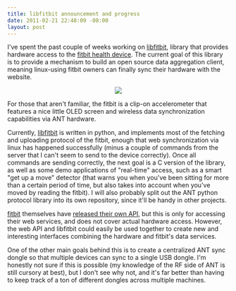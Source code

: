 ```yaml
--- 
title: libfitbit announcement and progress
date: 2011-02-21 22:48:09 -08:00
layout: post
---
```


I've spent the past couple of weeks working on [libfitbit][1],
library that provides hardware access to the [fitbit health device][2]. The
current goal of this library is to provide a mechanism to build an
open source data aggregation client, meaning linux-using fitbit owners
can finally sync their hardware with the website.

<CENTER><A HREF='http://www.fitbit.com'><IMG SRC='http://images.nonpolynomial.com/openyou.org/blog/fitbit.jpg' /></A></CENTER>

For those that aren't familiar, the fitbit is a clip-on accelerometer
that features a nice little OLED screen and wireless data
synchronization capabilities via ANT hardware. 

Currently, [libfitbit][1] is written in python, and implements most of
the fetching and uploading protocol of the fitbit, enough that web
synchronization via linux has happened successfully (minus a couple of
commands from the server that I can't seem to send to the device
correctly). Once all commands are sending correctly, the next goal is
a C version of the library, as well as some demo applications of
"real-time" access, such as a smart "get up a move" detector (that
warns you when you've been sitting for more than a certain period of
time, but also takes into account when you've moved by reading the
fitbit). I will also probably split out the ANT python protocol
library into its own repository, since it'll be handy in other projects.

[fitbit][2] themselves have [released their own API][3], but this is only
for accessing their web services, and does not cover actual hardware
access. However, the web API and libfitbit could easily be used
together to create new and interesting interfaces combining the
hardware and fitbit's data services.

One of the other main goals behind this is to create a centralized ANT
sync dongle so that multiple devices can sync to a single USB
dongle. I'm honestly not sure if this is possible (my knowledge of the
RF side of ANT is still cursory at best), but I don't see why not, and
it's far better than having to keep track of a ton of different
dongles across multiple machines.

[1]: http://www.github.com/qdot/libfitbit
[2]: http://www.fitbit.com
[3]: http://dev.fitbit.com/
